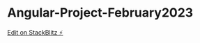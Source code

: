 # Angular-Project-February2023

[Edit on StackBlitz ⚡️](https://stackblitz.com/edit/angular-3eeeds-mkaxmd)